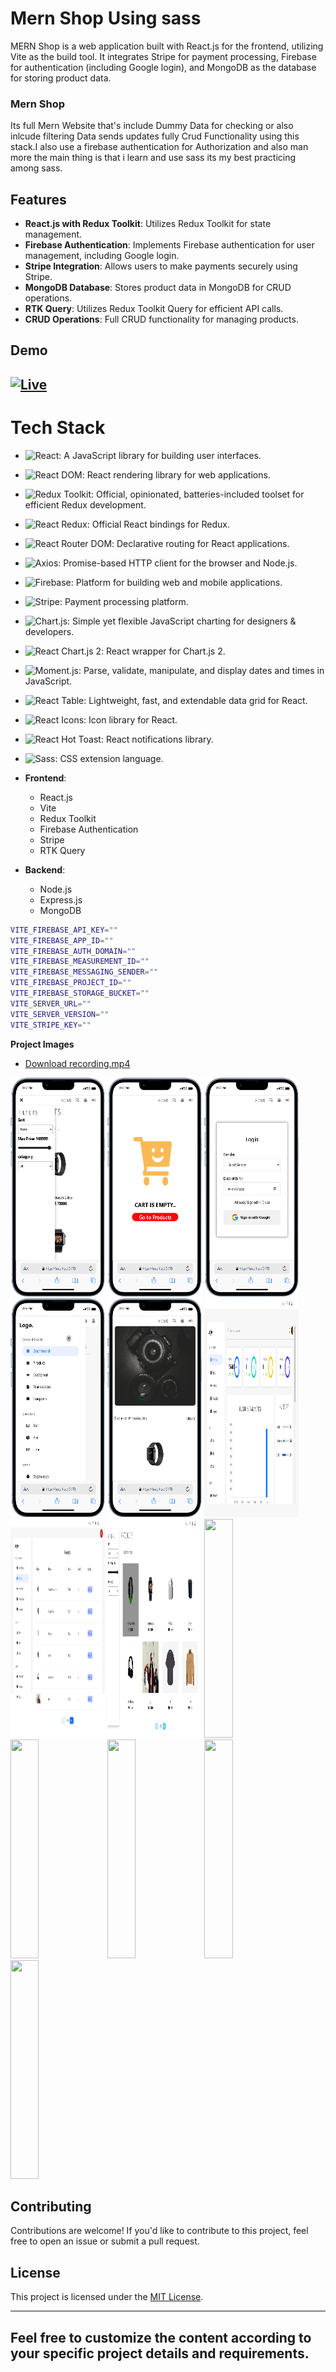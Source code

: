 # Mern Shop Using sass

MERN Shop is a web application built with React.js for the frontend, utilizing Vite as the build tool. It integrates Stripe for payment processing, Firebase for authentication (including Google login), and MongoDB as the database for storing product data.

### Mern Shop

Its full Mern Website that's include Dummy Data for checking or also inlcude filtering Data sends updates fully Crud Functionality using this stack.I also use a firebase authentication for Authorization and also man more the main thing is that i learn and use sass its my best practicing among sass.

## Features

- **React.js with Redux Toolkit**: Utilizes Redux Toolkit for state management.
- **Firebase Authentication**: Implements Firebase authentication for user management, including Google login.
- **Stripe Integration**: Allows users to make payments securely using Stripe.
- **MongoDB Database**: Stores product data in MongoDB for CRUD operations.
- **RTK Query**: Utilizes Redux Toolkit Query for efficient API calls.
- **CRUD Operations**: Full CRUD functionality for managing products.

## Demo

## [![Live](https://img.shields.io/badge/Live-Link-blue?style=for-the-badge&logo=netlify)](https://mern-shop-frontend.onrender.com/)

# Tech Stack

- ![React](https://img.shields.io/badge/React-blue?style=for-the-badge&logo=react&logoColor=white): A JavaScript library for building user interfaces.
- ![React DOM](https://img.shields.io/badge/React_DOM-blue?style=for-the-badge&logo=react&logoColor=white): React rendering library for web applications.
- ![Redux Toolkit](https://img.shields.io/badge/Redux_Toolkit-purple?style=for-the-badge&logo=redux&logoColor=white): Official, opinionated, batteries-included toolset for efficient Redux development.
- ![React Redux](https://img.shields.io/badge/React_Redux-purple?style=for-the-badge&logo=redux&logoColor=white): Official React bindings for Redux.
- ![React Router DOM](https://img.shields.io/badge/React_Router_DOM-brown?style=for-the-badge&logo=react-router&logoColor=white): Declarative routing for React applications.
- ![Axios](https://img.shields.io/badge/Axios-blue?style=for-the-badge&logo=axios&logoColor=white): Promise-based HTTP client for the browser and Node.js.
- ![Firebase](https://img.shields.io/badge/Firebase-yellow?style=for-the-badge&logo=firebase&logoColor=white): Platform for building web and mobile applications.
- ![Stripe](https://img.shields.io/badge/Stripe-green?style=for-the-badge&logo=stripe&logoColor=white): Payment processing platform.
- ![Chart.js](https://img.shields.io/badge/Chart.js-purple?style=for-the-badge&logo=chart-dot-js&logoColor=white): Simple yet flexible JavaScript charting for designers & developers.
- ![React Chart.js 2](https://img.shields.io/badge/React_Chart.js_2-purple?style=for-the-badge&logo=react&logoColor=white): React wrapper for Chart.js 2.
- ![Moment.js](https://img.shields.io/badge/Moment.js-blue?style=for-the-badge&logo=moment.js&logoColor=white): Parse, validate, manipulate, and display dates and times in JavaScript.
- ![React Table](https://img.shields.io/badge/React_Table-blue?style=for-the-badge&logo=react-table&logoColor=white): Lightweight, fast, and extendable data grid for React.
- ![React Icons](https://img.shields.io/badge/React_Icons-blueviolet?style=for-the-badge&logo=react&logoColor=white): Icon library for React.
- ![React Hot Toast](https://img.shields.io/badge/React_Hot_Toast-orange?style=for-the-badge&logo=react&logoColor=white): React notifications library.
- ![Sass](https://img.shields.io/badge/Sass-pink?style=for-the-badge&logo=sass&logoColor=white): CSS extension language.

- **Frontend**:

  - React.js
  - Vite
  - Redux Toolkit
  - Firebase Authentication
  - Stripe
  - RTK Query

- **Backend**:
  - Node.js
  - Express.js
  - MongoDB

```bash
VITE_FIREBASE_API_KEY=""
VITE_FIREBASE_APP_ID=""
VITE_FIREBASE_AUTH_DOMAIN=""
VITE_FIREBASE_MEASUREMENT_ID=""
VITE_FIREBASE_MESSAGING_SENDER=""
VITE_FIREBASE_PROJECT_ID=""
VITE_FIREBASE_STORAGE_BUCKET=""
VITE_SERVER_URL=""
VITE_SERVER_VERSION=""
VITE_STRIPE_KEY=""
```

**Project Images**

- [Download recording.mp4](./ShowCase/recording.mp4)

<div class="d-flex">

<img src="./ShowCase/1.png"  width="30%" height="350px"  />
<img src="./ShowCase/2.png"  width="30%" height="350px"  />
<img src="./ShowCase/3.png"  width="30%" height="350px"  />
<img src="./ShowCase/4.png"  width="30%" height="350px"  />
<img src="./ShowCase/5.png"  width="30%" height="350px"  />
<img src="./ShowCase/6.png"  width="30%" height="350px"  />
<img src="./ShowCase/7.png"  width="30%" height="350px"  />
<img src="./ShowCase/8.png"  width="30%" height="350px"  />
<img src="./ShowCase/9.png"  width="30%" height="350px"  />
<img src="./ShowCase/10.png"  width="30%" height="350px"  />
<img src="./ShowCase/11.png"  width="30%" height="350px"  />
<img src="./ShowCase/12.png"  width="30%" height="350px"  />
<img src="./ShowCase/13.png"  width="30%" height="350px"  />
</div>

## Contributing

Contributions are welcome! If you'd like to contribute to this project, feel free to open an issue or submit a pull request.

## License

This project is licensed under the [MIT License](LICENSE).

---

## Feel free to customize the content according to your specific project details and requirements.
